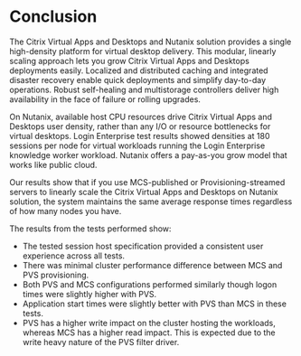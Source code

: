 # Conclusion

The Citrix Virtual Apps and Desktops and Nutanix solution provides a single high-density platform for virtual desktop delivery. This modular, linearly scaling approach lets you grow Citrix Virtual Apps and Desktops deployments easily. Localized and distributed caching and integrated disaster recovery enable quick deployments and simplify day-to-day operations. Robust self-healing and multistorage controllers deliver high availability in the face of failure or rolling upgrades.

On Nutanix, available host CPU resources drive Citrix Virtual Apps and Desktops user density, rather than any I/O or resource bottlenecks for virtual desktops. Login Enterprise test results showed densities at 180 sessions per node for virtual workloads running the Login Enterprise knowledge worker workload. Nutanix offers a pay-as-you grow model that works like public cloud.

Our results show that if you use MCS-published or Provisioning-streamed servers to linearly scale the Citrix Virtual Apps and Desktops on Nutanix solution, the system maintains the same average response times regardless of how many nodes you have. 

The results from the tests performed show:

-  The tested session host specification provided a consistent user experience across all tests.
-  There was minimal cluster performance difference between MCS and PVS provisioning.
-  Both PVS and MCS configurations performed similarly though logon times were slightly higher with PVS.
-  Application start times were slightly better with PVS than MCS in these tests.
-  PVS has a higher write impact on the cluster hosting the workloads, whereas MCS has a higher read impact. This is expected due to the write heavy nature of the PVS filter driver.